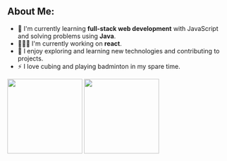 ## About Me:

- 🌱 I'm currently learning **full-stack web development** with JavaScript and solving problems using **Java**.
- 👨🏻‍💻 I'm currently working on **react**.
- 🔭 I enjoy exploring and learning new technologies and contributing to projects.
- ⚡ I love cubing and playing badminton in my spare time.

<img height=170 src="https://github-readme-stats.vercel.app/api?username=Mayank-Sharma17&show_icons=true&cache_seconds=86400&theme=calm&hide_border=false&hide=contribs&show=prs_merged"/>
<img height=170 src="https://github-readme-stats.vercel.app/api/top-langs/?username=Mayank-Sharma17&theme=calm&hide_border=false&include_all_commits=false&count_private=false&layout=compact">
